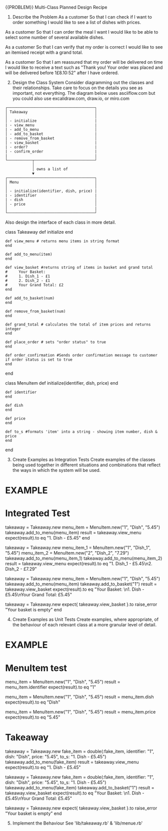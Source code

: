 {{PROBLEM}} Multi-Class Planned Design Recipe
1. Describe the Problem
As a customer
So that I can check if I want to order something
I would like to see a list of dishes with prices.

As a customer
So that I can order the meal I want
I would like to be able to select some number of several available dishes.

As a customer
So that I can verify that my order is correct
I would like to see an itemised receipt with a grand total.

As a customer
So that I am reassured that my order will be delivered on time
I would like to receive a text such as "Thank you! Your order was placed and will be delivered before 1£8.10:52" after I have ordered.

2. Design the Class System
Consider diagramming out the classes and their relationships. Take care to focus on the details you see as important, not everything. The diagram below uses asciiflow.com but you could also use excalidraw.com, draw.io, or miro.com
```
┌───────────────────────────────────────┐
│ Takeaway                              │
│                                       │ 
│ - initialize                          |
| - view_menu                           |
| - add_to_menu                         │
│ - add_to_basket                       |
| - remove_from_basket                  │         
│ - view_basket                         |
| - order?                              |
| - confirm_order                       |  
|                                       |           
└───────────┬───────────────────────────┘ 
            │
            │ owns a list of
            ▼
┌───────────────────────────────────────┐
│ Menu                                  │
│                                       │
│ - initialize(identifier, dish, price) |
| - identifier                          |
| - dish                                │
│ - price                               │
│                                       |
└───────────────────────────────────────┘
 ```   

Also design the interface of each class in more detail.

class Takeaway
    def initialize
    end

    def view_menu # returns menu items in string format
    end

    def add_to_menu(item)
    end

    def view_basket #returns string of items in basket and grand total 
    #     Your Basket: 
    #     1. Dish_1 - £1
    #     2. Dish_2 - £1
    #     Your Grand Total: £2
    end

    def add_to_basket(num) 
    end

    def remove_from_basket(num)
    end

    def grand_total # calculates the total of item prices and returns integer
    end

    def place_order # sets "order status" to true 
    end

    def order_confirmation #Sends order confirmation message to customer if order status is set to true
    end
end

class MenuItem
    def initialize(identifier, dish, price)
    end
  
    def identifier
    end
  
    def dish
    end
  
    def price
    end

    def to_s #formats 'item' into a string - showing item number, dish & price
    end
  end

3. Create Examples as Integration Tests
Create examples of the classes being used together in different situations and combinations that reflect the ways in which the system will be used.

# EXAMPLE

# Integrated Test

takeaway = Takeaway.new
menu_item = MenuItem.new("1", "Dish", "5.45")
takeaway.add_to_menu(menu_item)
result = takeaway.view_menu
expect(result).to eq "1. Dish - £5.45"
end

takeaway = Takeaway.new
menu_item_1 = MenuItem.new("1", "Dish_1", "5.45")
menu_item_2 = MenuItem.new("2", "Dish_2", "7.29")
takeaway.add_to_menu(menu_item_1)
takeaway.add_to_menu(menu_item_2)
result = takeaway.view_menu
expect(result).to eq "1. Dish_1 - £5.45\n2. Dish_2 - £7.29" 

takeaway = Takeaway.new
menu_item = MenuItem.new("1", "Dish", "5.45")
takeaway.add_to_menu(menu_item)
takeaway.add_to_basket("1")
result = takeaway.view_basket
expect(result).to eq "Your Basket: \n1. Dish - £5.45\nYour Grand Total: £5.45"

takeaway = Takeaway.new
expect{ takeaway.view_basket }.to raise_error "Your basket is empty"
end


4. Create Examples as Unit Tests
Create examples, where appropriate, of the behaviour of each relevant class at a more granular level of detail.

# EXAMPLE

# MenuItem test

menu_item = MenuItem.new("1", "Dish", "5.45")
result = menu_item.identifier
expect(result).to eq "1"

menu_item = MenuItem.new("1", "Dish", "5.45")
result = menu_item.dish
expect(result).to eq "Dish"

menu_item = MenuItem.new("1", "Dish", "5.45")
result = menu_item.price
expect(result).to eq "5.45"



# Takeaway 
takeaway = Takeaway.new
fake_item = double(:fake_item, identifier: "1", dish: "Dish", price: "5.45", to_s: "1. Dish - £5.45")
takeaway.add_to_menu(fake_item)
result = takeaway.view_menu
expect(result).to eq "1. Dish - £5.45"

takeaway = Takeaway.new
fake_item = double(:fake_item, identifier: "1", dish: "Dish", price: "5.45", to_s: "1. Dish - £5.45")
takeaway.add_to_menu(fake_item)
takeaway.add_to_basket("1")
result = takeaway.view_basket
expect(result).to eq "Your Basket: \n1. Dish - £5.45\nYour Grand Total: £5.45"

takeaway = Takeaway.new
expect{ takeaway.view_basket }.to raise_error "Your basket is empty"
end


5. Implement the Behaviour
See 'lib/takeaway.rb' & 'lib/menue.rb'